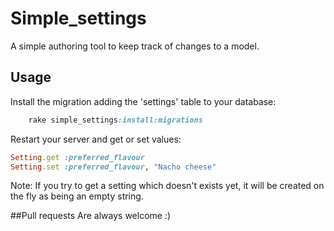 # Simple_settings
 A simple authoring tool to keep track of changes to a model.

## Usage
Install the migration adding the 'settings' table to your database:
```ruby
    rake simple_settings:install:migrations
```

Restart your server and get or set values:
```ruby
Setting.get :preferred_flavour
Setting.set :preferred_flavour, "Nacho cheese"
```

Note: If you try to get a setting which doesn't exists yet, it will be created on the fly as being an empty string.

##Pull requests
Are always welcome :)